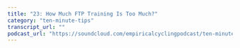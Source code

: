 ```yaml
---
title: "23: How Much FTP Training Is Too Much?"
category: "ten-minute-tips"
transcript_url: ""
podcast_url: "https://soundcloud.com/empiricalcyclingpodcast/ten-minute-tips-23-how-much-ftp-training-is-too-much"
---
```

